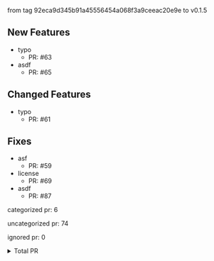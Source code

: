 from tag 92eca9d345b91a45556454a068f3a9ceeac20e9e to v0.1.5

## New Features

- typo
   - PR: #63
- asdf
   - PR: #65

## Changed Features

- typo
   - PR: #61

## Fixes

- asf
   - PR: #59
- license
   - PR: #69
- asdf
   - PR: #87



categorized pr: 6

uncategorized pr: 74

ignored pr: 0

<details>
<summary>Total PR</summary>

https://github.com/weizhoublue/github-action-test/compare/92eca9d345b91a45556454a068f3a9ceeac20e9e...v0.1.5
</details>